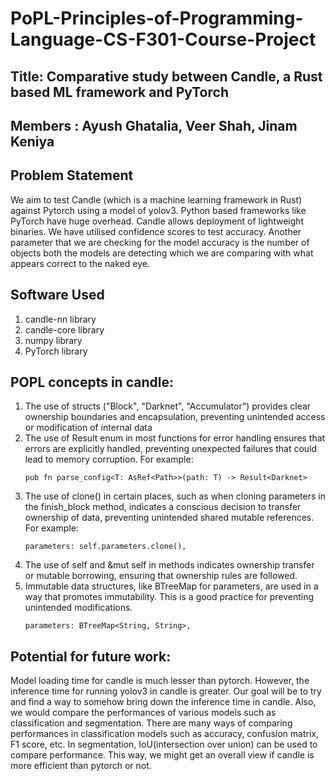 # PoPL-Principles-of-Programming-Language-CS-F301-Course-Project
## Title: Comparative study between Candle, a Rust based ML framework and PyTorch
## Members : Ayush Ghatalia, Veer Shah, Jinam Keniya

## Problem Statement
We aim to test Candle (which is a machine learning framework in Rust) against Pytorch using a model of yolov3. 
Python based frameworks like PyTorch have huge overhead. Candle allows deployment of lightweight binaries.
We have utilised confidence scores to test accuracy.
Another parameter that we are checking for the model accuracy is the number of objects both the models are detecting which we are comparing with what appears correct to the naked eye.

## Software Used
1) candle-nn library
2) candle-core library
3) numpy library
4) PyTorch library






## POPL concepts in candle:
1. The use of structs ("Block", "Darknet", "Accumulator") provides clear ownership boundaries and encapsulation, preventing unintended access or modification of internal data
2. The use of Result enum in most functions for error handling ensures that errors are explicitly handled, preventing unexpected failures that could lead to memory corruption. For example:
   ```
   pub fn parse_config<T: AsRef<Path>>(path: T) -> Result<Darknet> 
   ```
3. The use of clone() in certain places, such as when cloning parameters in the finish_block method, indicates a conscious decision to transfer ownership of data, preventing unintended shared mutable references. For example:
   ```
   parameters: self.parameters.clone(),
   ```
4. The use of self and &mut self in methods indicates ownership transfer or mutable borrowing, ensuring that ownership rules are followed.
5. Immutable data structures, like BTreeMap for parameters, are used in a way that promotes immutability. This is a good practice for preventing unintended modifications.
   ```
   parameters: BTreeMap<String, String>,
   ```

## Potential for future work:
Model loading time for candle is much lesser than pytorch. However, the inference time for running yolov3 in candle is greater. Our goal will be to try and find a way to somehow bring down the inference time in candle.
Also, we would compare the performances of various models such as classification and segmentation. There are many ways of comparing performances in classification models such as accuracy, confusion matrix, F1 score, etc. In segmentation, IoU(intersection over union) can be used to compare performance. This way, we might get an overall view if candle is more efficient than pytorch or not.
